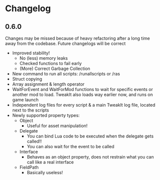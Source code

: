 ﻿# Changelog

## 0.6.0
Changes may be missed because of heavy refactoring after a long time away from the codebase. Future changelogs will be correct

- Improved stability!
  - No (less) memory leaks
  - Checked functions to fail early
  - (More) Correct Garbage Collection
- New command to run all scripts: /runallscripts or /ras
- Struct copying
- Array assignment & length operator
- WaitForEvent and WaitForMod functions to wait for specific events or another mod to load. TweakIt also loads way earlier now, and runs on game launch
- Independent log files for every script & a main TweakIt log file, located next to the scripts
- Newly supported property types:
  - Object
    - Useful for asset manipulation!
  - Delegate
    - You can bind Lua code to be executed when the delegate gets called!!
    - You can also wait for the event to be called
  - Interface
    - Behaves as an object property, does not restrain what you can call like a real interface
  - FieldPath
    - Basically useless!